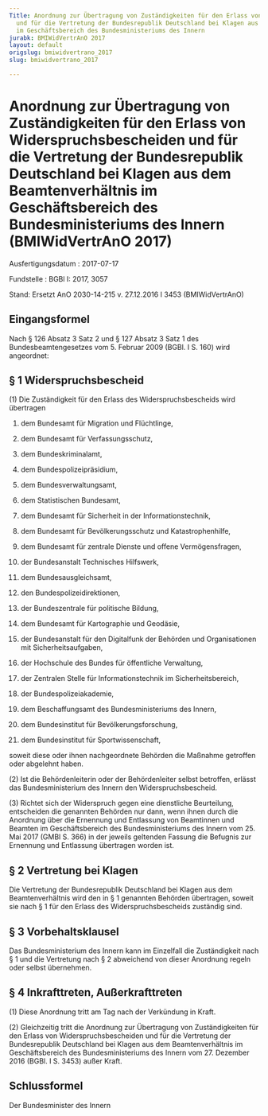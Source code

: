 ```yaml
---
Title: Anordnung zur Übertragung von Zuständigkeiten für den Erlass von Widerspruchsbescheiden
  und für die Vertretung der Bundesrepublik Deutschland bei Klagen aus dem Beamtenverhältnis
  im Geschäftsbereich des Bundesministeriums des Innern
jurabk: BMIWidVertrAnO 2017
layout: default
origslug: bmiwidvertrano_2017
slug: bmiwidvertrano_2017

---
```


# Anordnung zur Übertragung von Zuständigkeiten für den Erlass von Widerspruchsbescheiden und für die Vertretung der Bundesrepublik Deutschland bei Klagen aus dem Beamtenverhältnis im Geschäftsbereich des Bundesministeriums des Innern (BMIWidVertrAnO 2017)

Ausfertigungsdatum
:   2017-07-17

Fundstelle
:   BGBl I: 2017, 3057

Stand: Ersetzt AnO 2030-14-215 v. 27.12.2016 I 3453 (BMIWidVertrAnO)

## Eingangsformel

Nach § 126 Absatz 3 Satz 2 und § 127 Absatz 3 Satz 1 des Bundesbeamtengesetzes vom 5. Februar 2009 (BGBl. I S. 160) wird angeordnet:


## § 1 Widerspruchsbescheid

(1) Die Zuständigkeit für den Erlass des Widerspruchsbescheids wird übertragen

1.  dem Bundesamt für Migration und Flüchtlinge,


2.  dem Bundesamt für Verfassungsschutz,


3.  dem Bundeskriminalamt,


4.  dem Bundespolizeipräsidium,


5.  dem Bundesverwaltungsamt,


6.  dem Statistischen Bundesamt,


7.  dem Bundesamt für Sicherheit in der Informationstechnik,


8.  dem Bundesamt für Bevölkerungsschutz und Katastrophenhilfe,


9.  dem Bundesamt für zentrale Dienste und offene Vermögensfragen,


10. der Bundesanstalt Technisches Hilfswerk,


11. dem Bundesausgleichsamt,


12. den Bundespolizeidirektionen,


13. der Bundeszentrale für politische Bildung,


14. dem Bundesamt für Kartographie und Geodäsie,


15. der Bundesanstalt für den Digitalfunk der Behörden und Organisationen mit Sicherheitsaufgaben,


16. der Hochschule des Bundes für öffentliche Verwaltung,


17. der Zentralen Stelle für Informationstechnik im Sicherheitsbereich,


18. der Bundespolizeiakademie,


19. dem Beschaffungsamt des Bundesministeriums des Innern,


20. dem Bundesinstitut für Bevölkerungsforschung,


21. dem Bundesinstitut für Sportwissenschaft,



soweit diese oder ihnen nachgeordnete Behörden die Maßnahme getroffen oder abgelehnt haben.

(2) Ist die Behördenleiterin oder der Behördenleiter selbst betroffen, erlässt das Bundesministerium des Innern den Widerspruchsbescheid.

(3) Richtet sich der Widerspruch gegen eine dienstliche Beurteilung, entscheiden die genannten Behörden nur dann, wenn ihnen durch die Anordnung über die Ernennung und Entlassung von Beamtinnen und Beamten im Geschäftsbereich des Bundesministeriums des Innern vom 25. Mai 2017 (GMBl S. 366) in der jeweils geltenden Fassung die Befugnis zur Ernennung und Entlassung übertragen worden ist.


## § 2 Vertretung bei Klagen

Die Vertretung der Bundesrepublik Deutschland bei Klagen aus dem Beamtenverhältnis wird den in § 1 genannten Behörden übertragen, soweit sie nach § 1 für den Erlass des Widerspruchsbescheids zuständig sind.


## § 3 Vorbehaltsklausel

Das Bundesministerium des Innern kann im Einzelfall die Zuständigkeit nach § 1 und die Vertretung nach § 2 abweichend von dieser Anordnung regeln oder selbst übernehmen.


## § 4 Inkrafttreten, Außerkrafttreten

(1) Diese Anordnung tritt am Tag nach der Verkündung in Kraft.

(2) Gleichzeitig tritt die Anordnung zur Übertragung von Zuständigkeiten für den Erlass von Widerspruchsbescheiden und für die Vertretung der Bundesrepublik Deutschland bei Klagen aus dem Beamtenverhältnis im Geschäftsbereich des Bundesministeriums des Innern vom 27. Dezember 2016 (BGBl. I S. 3453) außer Kraft.


## Schlussformel

Der Bundesminister des Innern


